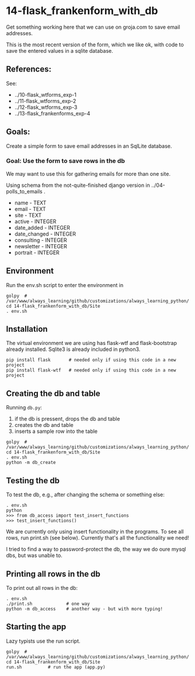 
# 14-flask_frankenform_with_db

Get something working here that we can use on groja.com to save email addresses.

This is the most recent version of the form, which we like ok, with code to save the entered values in a sqlite database.

## References:

See:

* ../10-flask_wtforms_exp-1
* ../11-flask_wtforms_exp-2
* ../12-flask_wtforms_exp-3
* ../13-flask_frankenforms_exp-4

## Goals:

Create a simple form to save email addresses in an SqlLite database.

### Goal: Use the form to save rows in the db

We may want to use this for gathering emails for more than one site.

Using schema from the not-quite-finished django version in ../04-polls_to_emails .

* name - TEXT
* email - TEXT
* site - TEXT
* active - INTEGER
* date_added - INTEGER
* date_changed - INTEGER
* consulting - INTEGER
* newsletter - INTEGER
* portrait - INTEGER

## Environment

Run the env.sh script to enter the environment in

```
golpy  # /var/www/always_learning/github/customizations/always_learning_python/
cd 14-flask_frankenform_with_db/Site
. env.sh
```

## Installation

The virtual environment we are using has flask-wtf and flask-bootstrap already installed.
Sqlite3 is already included in python3.

```
pip install flask       # needed only if using this code in a new project
pip install flask-wtf   # needed only if using this code in a new project
```

## Creating the db and table

Running `db.py`:

1. if the db is pressent, drops the db and table
2. creates the db and table
3. inserts a sample row into the table

```
golpy  # /var/www/always_learning/github/customizations/always_learning_python/
cd 14-flask_frankenform_with_db/Site
. env.sh
python -m db_create
```

## Testing the db

To test the db, e.g., after changing the schema or something else:

```
. env.sh
python
>>> from db_access import test_insert_functions
>>> test_insert_functions()
```

We are currently only using insert functionality in the programs.
To see all rows, run print.sh (see below).  Currently that's all the functionality we need!

I tried to find a way to password-protect the db, the way we do oure mysql dbs, but was unable to.

## Printing all rows in the db

To print out all rows in the db:

```
. env.sh
./print.sh             # one way
python -m db_access    # another way - but with more typing!
```

## Starting the app

Lazy typists use the run script.

```
golpy  # /var/www/always_learning/github/customizations/always_learning_python/
cd 14-flask_frankenform_with_db/Site
run.sh          # run the app (app.py)
```

